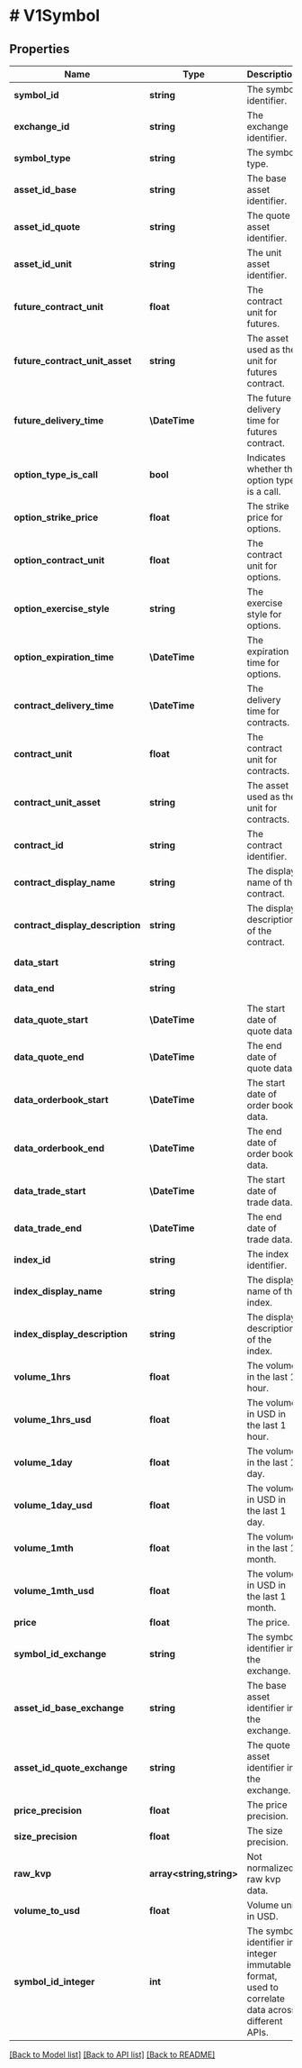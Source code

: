 # # V1Symbol

## Properties

Name | Type | Description | Notes
------------ | ------------- | ------------- | -------------
**symbol_id** | **string** | The symbol identifier. | [optional]
**exchange_id** | **string** | The exchange identifier. | [optional]
**symbol_type** | **string** | The symbol type. | [optional]
**asset_id_base** | **string** | The base asset identifier. | [optional]
**asset_id_quote** | **string** | The quote asset identifier. | [optional]
**asset_id_unit** | **string** | The unit asset identifier. | [optional]
**future_contract_unit** | **float** | The contract unit for futures. | [optional]
**future_contract_unit_asset** | **string** | The asset used as the unit for futures contract. | [optional]
**future_delivery_time** | **\DateTime** | The future delivery time for futures contract. | [optional]
**option_type_is_call** | **bool** | Indicates whether the option type is a call. | [optional]
**option_strike_price** | **float** | The strike price for options. | [optional]
**option_contract_unit** | **float** | The contract unit for options. | [optional]
**option_exercise_style** | **string** | The exercise style for options. | [optional]
**option_expiration_time** | **\DateTime** | The expiration time for options. | [optional]
**contract_delivery_time** | **\DateTime** | The delivery time for contracts. | [optional]
**contract_unit** | **float** | The contract unit for contracts. | [optional]
**contract_unit_asset** | **string** | The asset used as the unit for contracts. | [optional]
**contract_id** | **string** | The contract identifier. | [optional]
**contract_display_name** | **string** | The display name of the contract. | [optional]
**contract_display_description** | **string** | The display description of the contract. | [optional]
**data_start** | **string** |  | [optional] [readonly]
**data_end** | **string** |  | [optional] [readonly]
**data_quote_start** | **\DateTime** | The start date of quote data. | [optional]
**data_quote_end** | **\DateTime** | The end date of quote data. | [optional]
**data_orderbook_start** | **\DateTime** | The start date of order book data. | [optional]
**data_orderbook_end** | **\DateTime** | The end date of order book data. | [optional]
**data_trade_start** | **\DateTime** | The start date of trade data. | [optional]
**data_trade_end** | **\DateTime** | The end date of trade data. | [optional]
**index_id** | **string** | The index identifier. | [optional]
**index_display_name** | **string** | The display name of the index. | [optional]
**index_display_description** | **string** | The display description of the index. | [optional]
**volume_1hrs** | **float** | The volume in the last 1 hour. | [optional]
**volume_1hrs_usd** | **float** | The volume in USD in the last 1 hour. | [optional]
**volume_1day** | **float** | The volume in the last 1 day. | [optional]
**volume_1day_usd** | **float** | The volume in USD in the last 1 day. | [optional]
**volume_1mth** | **float** | The volume in the last 1 month. | [optional]
**volume_1mth_usd** | **float** | The volume in USD in the last 1 month. | [optional]
**price** | **float** | The price. | [optional]
**symbol_id_exchange** | **string** | The symbol identifier in the exchange. | [optional]
**asset_id_base_exchange** | **string** | The base asset identifier in the exchange. | [optional]
**asset_id_quote_exchange** | **string** | The quote asset identifier in the exchange. | [optional]
**price_precision** | **float** | The price precision. | [optional]
**size_precision** | **float** | The size precision. | [optional]
**raw_kvp** | **array<string,string>** | Not normalized raw kvp data. | [optional]
**volume_to_usd** | **float** | Volume unit in USD. | [optional]
**symbol_id_integer** | **int** | The symbol identifier in integer immutable format, used to correlate data across different APIs. | [optional] [readonly]

[[Back to Model list]](../../README.md#models) [[Back to API list]](../../README.md#endpoints) [[Back to README]](../../README.md)

